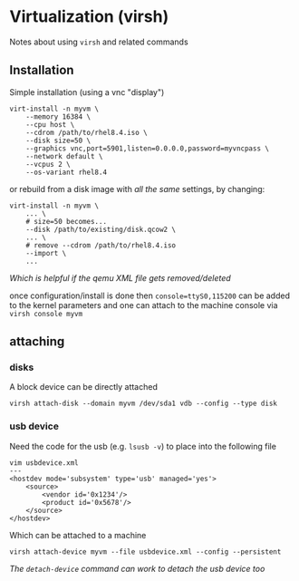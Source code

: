 Virtualization (virsh)
===

Notes about using `virsh` and related commands

## Installation

Simple installation (using a vnc "display")
```
virt-install -n myvm \
    --memory 16384 \
    --cpu host \
    --cdrom /path/to/rhel8.4.iso \
    --disk size=50 \
    --graphics vnc,port=5901,listen=0.0.0.0,password=myvncpass \
    --network default \
    --vcpus 2 \
    --os-variant rhel8.4
```

or rebuild from a disk image with _all the same_ settings, by changing:

```
virt-install -n myvm \
    ... \
    # size=50 becomes...
    --disk /path/to/existing/disk.qcow2 \
    ... \
    # remove --cdrom /path/to/rhel8.4.iso
    --import \
    ...
```

_Which is helpful if the qemu XML file gets removed/deleted_

once configuration/install is done then `console=ttyS0,115200` can be
added to the kernel parameters and one can attach to the machine console
via `virsh console myvm`

## attaching

### disks

A block device can be directly attached
```
virsh attach-disk --domain myvm /dev/sda1 vdb --config --type disk
```

### usb device

Need the code for the usb (e.g. `lsusb -v`) to place into the following file
```
vim usbdevice.xml
---
<hostdev mode='subsystem' type='usb' managed='yes'>
    <source>
        <vendor id='0x1234'/>
        <product id='0x5678'/>
    </source>
</hostdev>
```

Which can be attached to a machine
```
virsh attach-device myvm --file usbdevice.xml --config --persistent
```

_The `detach-device` command can work to detach the usb device too_
